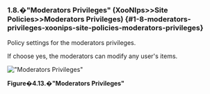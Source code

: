 ### 1.8.�&quot;Moderators Privileges&quot; (XooNIps&gt;&gt;Site Policies&gt;&gt;Moderators Privileges) {#1-8-moderators-privileges-xoonips-site-policies-moderators-privileges}

Policy settings for the moderators privileges.

If choose yes, the moderators can modify any user&#039;s items.

!["Moderators Privileges"](images\xoonips-policy13.png)

**Figure�4.13.�&quot;Moderators Privileges&quot;**